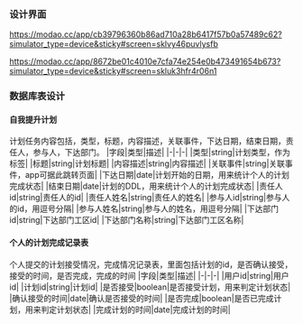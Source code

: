 ### 设计界面
https://modao.cc/app/cb39796360b86ad710a28b6417f57b0a57489c62?simulator_type=device&sticky#screen=sklvy46puvlysfb

https://modao.cc/app/8672be01c4010e7cfa74e254e0b473491654b673?simulator_type=device&sticky#screen=skluk3hfr4r06n1

### 数据库表设计
#### 自我提升计划
计划任务内容包括，类型，标题，内容描述，关联事件，下达日期，结束日期，责任人，参与人，下达部门。
|字段|类型|描述|
|-|-|-|
|类型|string|计划类型，作为标签|
|标题|string|计划标题|
|内容描述|string|内容描述|
|关联事件|string|关联事件，app可据此跳转页面|
|下达日期|date|计划开始的日期，用来统计个人的计划完成状态|
|结束日期|date|计划的DDL，用来统计个人的计划完成状态|
|责任人id|string|责任人的id|
|责任人姓名|string|责任人的姓名|
|参与人id|string|参与人的id，用逗号分隔|
|参与人姓名|string|参与人的姓名，用逗号分隔|
|下达部门id|string|下达部门工区id|
|下达部门名称|string|下达部门工区名称|

#### 个人的计划完成记录表
个人提交的计划接受情况，完成情况记录表，里面包括计划的id，是否确认接受，接受的时间，是否完成，完成的时间
|字段|类型|描述|
|-|-|-|
|用户id|string|用户id|
|计划id|string|计划id|
|是否接受|boolean|是否接受计划，用来判定计划状态|
|确认接受的时间|date|确认是否接受的时间|
|是否完成|boolean|是否已完成计划，用来判定计划状态|
|完成计划的时间|date|完成计划的时间|
